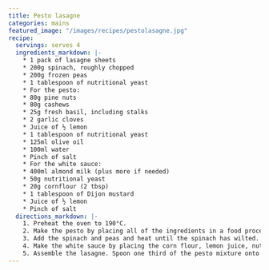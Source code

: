 ```yaml
---
title: Pesto lasagne
categories: mains
featured_image: "/images/recipes/pestolasagne.jpg"
recipe:
  servings: serves 4
  ingredients_markdown: |-
    * 1 pack of lasagne sheets
    * 200g spinach, roughly chopped
    * 200g frozen peas
    * 1 tablespoon of nutritional yeast
    * For the pesto:
    * 80g pine nuts
    * 80g cashews
    * 25g fresh basil, including stalks
    * 2 garlic cloves
    * Juice of ½ lemon
    * 1 tablespoon of nutritional yeast
    * 125ml olive oil
    * 100ml water
    * Pinch of salt
    * For the white sauce:
    * 400ml almond milk (plus more if needed)
    * 50g nutritional yeast
    * 20g cornflour (2 tbsp)
    * 1 tablespoon of Dijon mustard
    * Juice of ½ lemon
    * Pinch of salt
  directions_markdown: |-
    1. Preheat the oven to 190°C.
    2. Make the pesto by placing all of the ingredients in a food processor and blending until a thick, green pesto forms. Once blended, place the pesto into a pan over a medium heat.
    3. Add the spinach and peas and heat until the spinach has wilted. Once wilted, turn off the heat and put to one side until needed.
    4. Make the white sauce by placing the corn flour, lemon juice, nutritional yeast, mustard, almond milk and a pinch of salt into a pan over a medium heat, and cook until the mixture begins to bubble, continuously whisking to ensure the mixture stays smooth and doesn’t form any lumps. Continue whisking until the mixture becomes thick and elastic-like. Remove from the heat and continue whisking to ensure it remains smooth - adding a dash more almond milk if it becomes too thick.
    5. Assemble the lasagne. Spoon one third of the pesto mixture onto the bottom of a baking dish. Cover with one layer of lasagne sheets, then top with one third of the white sauce. Repeat this process twice more, with pesto sauce, lasagne sheets, and white sauce. Sprinkle with nutritional yeast and place in the oven to cook for 35-40 minutes until bubbling and golden on top.
---
```

